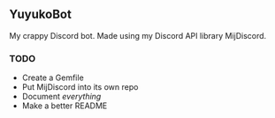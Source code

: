 ## YuyukoBot

My crappy Discord bot. Made using my Discord API library MijDiscord.

### TODO

* Create a Gemfile
* Put MijDiscord into its own repo
* Document *everything*
* Make a better README